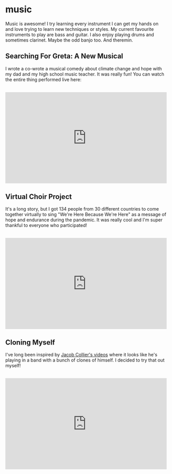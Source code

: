 music
======
Music is awesome! I try learning every instrument I can get my hands on and love trying to learn new techniques or styles. My current favourite instruments to play are bass and guitar. I also enjoy playing drums and sometimes clarinet. Maybe the odd banjo too. And theremin. 


Searching For Greta: A New Musical
------
I wrote a co-wrote a musical comedy about climate change and hope with my dad and my high school music teacher. It was really fun! You can watch the entire thing performed live here: 

<br>
<div style="position:relative;padding-bottom:56.25%;"> <!-- 16:9 Ratio Babyyyy -->
<iframe style="width:100%;height:100%;position:absolute;left:0px;top:0px;" src="https://www.youtube.com/embed/YBpvT_3az4g" title="YouTube video player" frameborder="0" allow="accelerometer; autoplay; clipboard-write; encrypted-media; gyroscope; picture-in-picture" allowfullscreen=""></iframe>
</div>

Virtual Choir Project
------
It's a long story, but I got 134 people from 30 different countries to come together virtually to sing "We're Here Because We're Here" as a message of hope and endurance during the pandemic. It was really cool and I'm super thankful to everyone who participated! 

<br>
<div style="position:relative;padding-bottom:56.25%;"> <!-- 16:9 Ratio Babyyyy -->
<iframe style="width:100%;height:100%;position:absolute;left:0px;top:0px;" src="https://www.youtube.com/embed/HVfqbnz96kk" title="YouTube video player" frameborder="0" allow="accelerometer; autoplay; clipboard-write; encrypted-media; gyroscope; picture-in-picture" allowfullscreen=""></iframe>
</div>


Cloning Myself
-----
I've long been inspired by [Jacob Collier's videos](https://youtu.be/mJR6XSSKi-g?t=12) where it looks like he's playing in a band with a bunch of clones of himself. I decided to try that out myself! 

<br>
<div style="position:relative;padding-bottom:56.25%;"> <!-- 16:9 Ratio Babyyyy -->
<iframe style="width:100%;height:100%;position:absolute;left:0px;top:0px;" src="https://www.youtube.com/embed/Tng0EcHMr-U" title="YouTube video player" frameborder="0" allow="accelerometer; autoplay; clipboard-write; encrypted-media; gyroscope; picture-in-picture" allowfullscreen=""></iframe>
</div>
